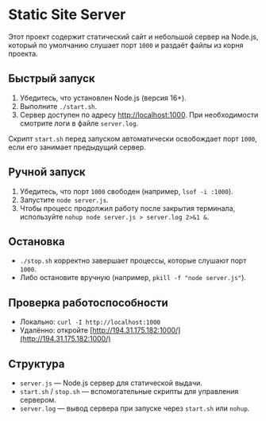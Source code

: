 # Static Site Server

Этот проект содержит статический сайт и небольшой сервер на Node.js, который по умолчанию слушает порт `1000` и раздаёт файлы из корня проекта.

## Быстрый запуск
1. Убедитесь, что установлен Node.js (версия 16+).
2. Выполните `./start.sh`.
3. Сервер доступен по адресу [http://localhost:1000](http://localhost:1000). При необходимости смотрите логи в файле `server.log`.

Скрипт `start.sh` перед запуском автоматически освобождает порт `1000`, если его занимает предыдущий сервер.

## Ручной запуск
1. Убедитесь, что порт `1000` свободен (например, `lsof -i :1000`).
2. Запустите `node server.js`.
3. Чтобы процесс продолжил работу после закрытия терминала, используйте `nohup node server.js > server.log 2>&1 &`.

## Остановка
- `./stop.sh` корректно завершает процессы, которые слушают порт `1000`.
- Либо остановите вручную (например, `pkill -f "node server.js"`).

## Проверка работоспособности
- Локально: `curl -I http://localhost:1000`
- Удалённо: откройте [http://194.31.175.182:1000/](http://194.31.175.182:1000/)

## Структура
- `server.js` — Node.js сервер для статической выдачи.
- `start.sh` / `stop.sh` — вспомогательные скрипты для управления сервером.
- `server.log` — вывод сервера при запуске через `start.sh` или `nohup`.
